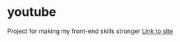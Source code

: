 # youtube
Project for making my front-end skills stronger
<a href="https://soxta-yutub.netlify.app/" target="_blank">Link to site</a>